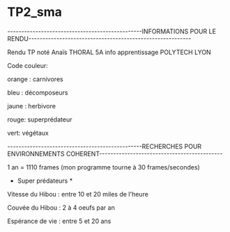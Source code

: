 # TP2_sma
 
------------------------------------------------INFORMATIONS POUR LE RENDU----------------------------------------------------------

Rendu TP noté Anaïs THORAL 
5A info apprentissage
POLYTECH LYON

Code couleur:


orange : carnivores


bleu : décomposeurs


jaune : herbivore


rouge: superprédateur


vert: végétaux


------------------------------------------------RECHERCHES POUR ENVIRONNEMENTS COHERENT--------------------------------------------

1 an = 1110 frames (mon programme tourne à 30 frames/secondes)

* Super prédateurs *


Vitesse du Hibou : entre 10 et 20 miles de l'heure 


Couvée du Hibou : 2 à 4 oeufs par an


Espérance de vie : entre 5 et 20 ans 
